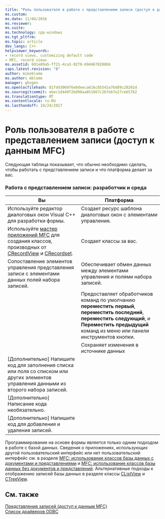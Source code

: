 ```yaml
---
title: "Роль пользователя в работе с представлением записи (доступ к данным MFC) | Документы Microsoft"
ms.custom: 
ms.date: 11/04/2016
ms.reviewer: 
ms.suite: 
ms.technology: cpp-windows
ms.tgt_pltfrm: 
ms.topic: article
dev_langs: C++
helpviewer_keywords:
- record views, customizing default code
- MFC, record views
ms.assetid: 691e89a5-ff21-4ca3-9278-69d4678288bb
caps.latest.revision: "8"
author: mikeblome
ms.author: mblome
manager: ghogen
ms.openlocfilehash: 81fdd3069f6e8deeca616c85542a76d89c20202d
ms.sourcegitcommit: ebec1d449f2bd98aa851667c2bfeb7e27ce657b2
ms.translationtype: MT
ms.contentlocale: ru-RU
ms.lasthandoff: 10/24/2017
---
```

# <a name="your-role-in-working-with-a-record-view--mfc-data-access"></a>Роль пользователя в работе с представлением записи (доступ к данным MFC)
Следующая таблица показывает, что обычно необходимо сделать, чтобы работать с представлением записи и что платформа делает за вас.  
  
### <a name="working-with-a-record-view-you-and-the-framework"></a>Работа с представлением записи: разработчик и среда  
  
|Вы|Платформа|  
|---------|-------------------|  
|Используйте редактор диалоговых окон Visual C++ для разработки формы.|Создает ресурс шаблона диалоговых окон с элементами управления.|  
|Используйте [мастер приложений MFC](../mfc/reference/database-support-mfc-application-wizard.md) для создания классов, производных от [CRecordView](../mfc/reference/crecordview-class.md) и [CRecordset](../mfc/reference/crecordset-class.md).|Создает классы за вас.|  
|Сопоставление элементов управления представления записи с элементами данных полей набора записей.|Обеспечивает обмен данных между элементами управления и полями набора записей.|  
||Предоставляет обработчиков команд по умолчанию **переместить первый**, **переместить последний**, **переместить следующий**, и **Переместить предыдущий** команд из меню или панели инструментов кнопки.|  
||Сохраняет изменения в источнике данных|  
|[Дополнительно] Напишите код для заполнения списка или поля со списком или других элементов управления данными из второго набора записей.||  
|[Дополнительно] Написание кода необязательно.||  
|[Дополнительно] Напишите код для добавления и удаления записей.||  
  
 Программирование на основе формы является только одним подходом в работе с базой данных. Сведения о приложениях, использующих другой пользовательский интерфейс или нет пользовательский интерфейс см. в разделе [MFC: использование классов базы данных с документами и представлениями](../data/mfc-using-database-classes-with-documents-and-views.md) и [MFC: использование классов базы данных без документов и представлений](../data/mfc-using-database-classes-without-documents-and-views.md). Альтернативные подходы к отображению записей базы данных в разделе классы [CListView](../mfc/reference/clistview-class.md) и [CTreeView](../mfc/reference/ctreeview-class.md).  
  
## <a name="see-also"></a>См. также  
 [Представления записей (доступ к данным MFC)](../data/record-views-mfc-data-access.md)   
 [Список драйверов ODBC](../data/odbc/odbc-driver-list.md)